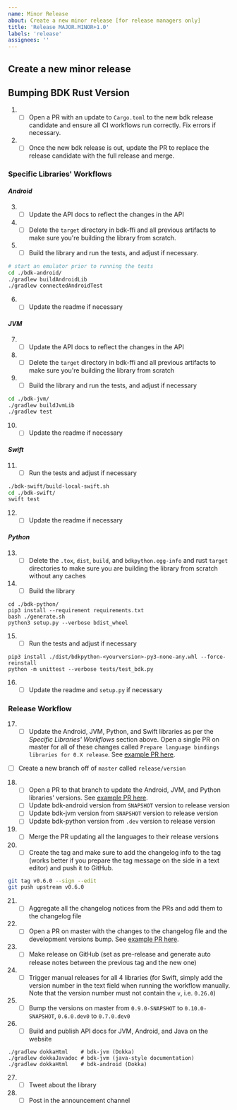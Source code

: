 ```yaml
---
name: Minor Release
about: Create a new minor release [for release managers only]
title: 'Release MAJOR.MINOR+1.0'
labels: 'release'
assignees: ''
---
```


## Create a new minor release
## Bumping BDK Rust Version
1. - [ ] Open a PR with an update to `Cargo.toml` to the new bdk release candidate and ensure all CI workflows run correctly. Fix errors if necessary.
2. - [ ] Once the new bdk release is out, update the PR to replace the release candidate with the full release and merge.

### Specific Libraries' Workflows
#### _Android_
3. - [ ] Update the API docs to reflect the changes in the API
4. - [ ] Delete the `target` directory in bdk-ffi and all previous artifacts to make sure you're building the library from scratch.
5. - [ ] Build the library and run the tests, and adjust if necessary.
```sh
# start an emulator prior to running the tests
cd ./bdk-android/
./gradlew buildAndroidLib
./gradlew connectedAndroidTest
```
6. - [ ] Update the readme if necessary
#### _JVM_
7. - [ ] Update the API docs to reflect the changes in the API
8. - [ ] Delete the `target` directory in bdk-ffi and all previous artifacts to make sure you're building the library from scratch
9. - [ ] Build the library and run the tests, and adjust if necessary
```sh
cd ./bdk-jvm/
./gradlew buildJvmLib
./gradlew test
```
10. - [ ] Update the readme if necessary
#### _Swift_
11. - [ ] Run the tests and adjust if necessary
```sh
./bdk-swift/build-local-swift.sh
cd ./bdk-swift/
swift test
```
12. - [ ] Update the readme if necessary
#### _Python_
13. - [ ] Delete the `.tox`, `dist`, `build`, and `bdkpython.egg-info` and rust `target` directories to make sure you are building the library from scratch without any caches
14. - [ ] Build the library
```shell
cd ./bdk-python/
pip3 install --requirement requirements.txt
bash ./generate.sh
python3 setup.py --verbose bdist_wheel
```
15. - [ ] Run the tests and adjust if necessary
```shell
pip3 install ./dist/bdkpython-<yourversion>-py3-none-any.whl --force-reinstall
python -m unittest --verbose tests/test_bdk.py
```
16. - [ ] Update the readme and `setup.py` if necessary

### Release Workflow
17. - [ ] Update the Android, JVM, Python, and Swift libraries as per the _Specific Libraries' Workflows_ section above. Open a single PR on master for all of these changes called `Prepare language bindings libraries for 0.X release`. See [example PR here](https://github.com/bitcoindevkit/bdk-ffi/pull/315).
- [ ] Create a new branch off of `master` called `release/version`
18. - [ ] Open a PR to that branch to update the Android, JVM, and Python libraries' versions. See [example PR here](https://github.com/bitcoindevkit/bdk-ffi/pull/316).
    - [ ] Update bdk-android version from `SNAPSHOT` version to release version
    - [ ] Update bdk-jvm version from `SNAPSHOT` version to release version
    - [ ] Update bdk-python version from `.dev` version to release version
19. - [ ] Merge the PR updating all the languages to their release versions
20. - [ ] Create the tag and make sure to add the changelog info to the tag (works better if you prepare the tag message on the side in a text editor) and push it to GitHub.
```sh
git tag v0.6.0 --sign --edit
git push upstream v0.6.0
```
21. - [ ] Aggregate all the changelog notices from the PRs and add them to the changelog file
22. - [ ] Open a PR on master with the changes to the changelog file and the development versions bump. See [example PR here](https://github.com/bitcoindevkit/bdk-ffi/pull/317).
23. - [ ] Make release on GitHub (set as pre-release and generate auto release notes between the previous tag and the new one)
24. - [ ] Trigger manual releases for all 4 libraries (for Swift, simply add the version number in the text field when running the workflow manually. Note that the version number must not contain the `v`, i.e. `0.26.0`)
25. - [ ] Bump the versions on master from `0.9.0-SNAPSHOT` to `0.10.0-SNAPSHOT`, `0.6.0.dev0` to `0.7.0.dev0`
26. - [ ] Build and publish API docs for JVM, Android, and Java on the website
```bash!
./gradlew dokkaHtml    # bdk-jvm (Dokka)
./gradlew dokkaJavadoc # bdk-jvm (java-style documentation)
./gradlew dokkaHtml    # bdk-android (Dokka)
```
27. - [ ] Tweet about the library
28. - [ ] Post in the announcement channel
